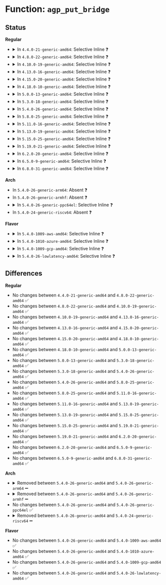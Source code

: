 # Function: <code>agp_put_bridge</code>

## Status
<b>Regular</b>
<ul>
<li>
<details>
<summary>In <code>4.4.0-21-generic-amd64</code>: Selective Inline ❓</summary>

```c
void agp_put_bridge(struct agp_bridge_data * bridge)
```

```json
{
  "name": "agp_put_bridge",
  "collision_type": "Unique Global",
  "inline_type": "Selective",
  "funcs": [
    {
      "addr": 18446744071584198688,
      "name": "agp_put_bridge",
      "external": true,
      "loc": "drivers/char/agp/backend.c:254",
      "file": "drivers/char/agp/backend.c",
      "inline": "not declared, inlined",
      "caller_inline": [
        "drivers/char/agp/backend.c:agp_add_bridge"
      ],
      "caller_func": [
        "drivers/char/agp/amd64-agp.c:agp_amd64_remove",
        "drivers/char/agp/amd64-agp.c:agp_amd64_probe",
        "drivers/char/agp/amd64-agp.c:agp_amd64_probe",
        "drivers/char/agp/intel-agp.c:agp_intel_remove",
        "drivers/char/agp/intel-agp.c:agp_intel_probe",
        "drivers/char/agp/via-agp.c:agp_via_remove"
      ]
    }
  ],
  "symbols": [
    {
      "addr": 18446744071584198688,
      "name": "agp_put_bridge",
      "section": ".text",
      "bind": "STB_GLOBAL",
      "size": 42
    }
  ]
}
```
</details>
</li>
<li>
<details>
<summary>In <code>4.8.0-22-generic-amd64</code>: Selective Inline ❓</summary>

```c
void agp_put_bridge(struct agp_bridge_data * bridge)
```

```json
{
  "name": "agp_put_bridge",
  "collision_type": "Unique Global",
  "inline_type": "Selective",
  "funcs": [
    {
      "addr": 18446744071584538519,
      "name": "agp_put_bridge",
      "external": true,
      "loc": "drivers/char/agp/backend.c:254",
      "file": "drivers/char/agp/backend.c",
      "inline": "not declared, inlined",
      "caller_inline": [
        "drivers/char/agp/backend.c:agp_add_bridge"
      ],
      "caller_func": [
        "drivers/char/agp/amd64-agp.c:agp_amd64_remove",
        "drivers/char/agp/amd64-agp.c:agp_amd64_probe",
        "drivers/char/agp/amd64-agp.c:agp_amd64_probe",
        "drivers/char/agp/amd64-agp.c:agp_amd64_probe",
        "drivers/char/agp/intel-agp.c:agp_intel_remove",
        "drivers/char/agp/intel-agp.c:agp_intel_probe",
        "drivers/char/agp/via-agp.c:agp_via_remove"
      ]
    }
  ],
  "symbols": [
    {
      "addr": 18446744071584537936,
      "name": "agp_put_bridge",
      "section": ".text",
      "bind": "STB_GLOBAL",
      "size": 44
    }
  ]
}
```
</details>
</li>
<li>
<details>
<summary>In <code>4.10.0-19-generic-amd64</code>: Selective Inline ❓</summary>

```c
void agp_put_bridge(struct agp_bridge_data * bridge)
```

```json
{
  "name": "agp_put_bridge",
  "collision_type": "Unique Global",
  "inline_type": "Selective",
  "funcs": [
    {
      "addr": 18446744071584720468,
      "name": "agp_put_bridge",
      "external": true,
      "loc": "drivers/char/agp/backend.c:254",
      "file": "drivers/char/agp/backend.c",
      "inline": "not declared, inlined",
      "caller_inline": [
        "drivers/char/agp/backend.c:agp_add_bridge"
      ],
      "caller_func": [
        "drivers/char/agp/amd64-agp.c:agp_amd64_remove",
        "drivers/char/agp/amd64-agp.c:agp_amd64_probe",
        "drivers/char/agp/amd64-agp.c:agp_amd64_probe",
        "drivers/char/agp/amd64-agp.c:agp_amd64_probe",
        "drivers/char/agp/intel-agp.c:agp_intel_remove",
        "drivers/char/agp/intel-agp.c:agp_intel_probe",
        "drivers/char/agp/via-agp.c:agp_via_remove"
      ]
    }
  ],
  "symbols": [
    {
      "addr": 18446744071584719888,
      "name": "agp_put_bridge",
      "section": ".text",
      "bind": "STB_GLOBAL",
      "size": 44
    }
  ]
}
```
</details>
</li>
<li>
<details>
<summary>In <code>4.13.0-16-generic-amd64</code>: Selective Inline ❓</summary>

```c
void agp_put_bridge(struct agp_bridge_data * bridge)
```

```json
{
  "name": "agp_put_bridge",
  "collision_type": "Unique Global",
  "inline_type": "Selective",
  "funcs": [
    {
      "addr": 18446744071584802440,
      "name": "agp_put_bridge",
      "external": true,
      "loc": "drivers/char/agp/backend.c:254",
      "file": "drivers/char/agp/backend.c",
      "inline": "not declared, inlined",
      "caller_inline": [
        "drivers/char/agp/backend.c:agp_add_bridge"
      ],
      "caller_func": [
        "drivers/char/agp/amd64-agp.c:agp_amd64_remove",
        "drivers/char/agp/amd64-agp.c:agp_amd64_probe",
        "drivers/char/agp/amd64-agp.c:agp_amd64_probe",
        "drivers/char/agp/intel-agp.c:agp_intel_remove",
        "drivers/char/agp/intel-agp.c:agp_intel_probe",
        "drivers/char/agp/via-agp.c:agp_via_remove"
      ]
    }
  ],
  "symbols": [
    {
      "addr": 18446744071584801776,
      "name": "agp_put_bridge",
      "section": ".text",
      "bind": "STB_GLOBAL",
      "size": 44
    }
  ]
}
```
</details>
</li>
<li>
<details>
<summary>In <code>4.15.0-20-generic-amd64</code>: Selective Inline ❓</summary>

```c
void agp_put_bridge(struct agp_bridge_data * bridge)
```

```json
{
  "name": "agp_put_bridge",
  "collision_type": "Unique Global",
  "inline_type": "Selective",
  "funcs": [
    {
      "addr": 18446744071585223068,
      "name": "agp_put_bridge",
      "external": true,
      "loc": "drivers/char/agp/backend.c:254",
      "file": "drivers/char/agp/backend.c",
      "inline": "not declared, inlined",
      "caller_inline": [
        "drivers/char/agp/backend.c:agp_add_bridge"
      ],
      "caller_func": [
        "drivers/char/agp/amd64-agp.c:agp_amd64_remove",
        "drivers/char/agp/amd64-agp.c:agp_amd64_probe",
        "drivers/char/agp/amd64-agp.c:agp_amd64_probe",
        "drivers/char/agp/intel-agp.c:agp_intel_remove",
        "drivers/char/agp/intel-agp.c:agp_intel_probe",
        "drivers/char/agp/via-agp.c:agp_via_remove"
      ]
    }
  ],
  "symbols": [
    {
      "addr": 18446744071585222352,
      "name": "agp_put_bridge",
      "section": ".text",
      "bind": "STB_GLOBAL",
      "size": 44
    }
  ]
}
```
</details>
</li>
<li>
<details>
<summary>In <code>4.18.0-10-generic-amd64</code>: Selective Inline ❓</summary>

```c
void agp_put_bridge(struct agp_bridge_data * bridge)
```

```json
{
  "name": "agp_put_bridge",
  "collision_type": "Unique Global",
  "inline_type": "Selective",
  "funcs": [
    {
      "addr": 18446744071585459986,
      "name": "agp_put_bridge",
      "external": true,
      "loc": "drivers/char/agp/backend.c:254",
      "file": "drivers/char/agp/backend.c",
      "inline": "not declared, inlined",
      "caller_inline": [
        "drivers/char/agp/backend.c:agp_add_bridge"
      ],
      "caller_func": [
        "drivers/char/agp/amd64-agp.c:agp_amd64_remove",
        "drivers/char/agp/amd64-agp.c:agp_amd64_probe",
        "drivers/char/agp/amd64-agp.c:agp_amd64_probe",
        "drivers/char/agp/intel-agp.c:agp_intel_remove",
        "drivers/char/agp/intel-agp.c:agp_intel_probe",
        "drivers/char/agp/via-agp.c:agp_via_remove"
      ]
    }
  ],
  "symbols": [
    {
      "addr": 18446744071585459232,
      "name": "agp_put_bridge",
      "section": ".text",
      "bind": "STB_GLOBAL",
      "size": 44
    }
  ]
}
```
</details>
</li>
<li>
<details>
<summary>In <code>5.0.0-13-generic-amd64</code>: Selective Inline ❓</summary>

```c
void agp_put_bridge(struct agp_bridge_data * bridge)
```

```json
{
  "name": "agp_put_bridge",
  "collision_type": "Unique Global",
  "inline_type": "Selective",
  "funcs": [
    {
      "addr": 18446744071585583339,
      "name": "agp_put_bridge",
      "external": true,
      "loc": "drivers/char/agp/backend.c:254",
      "file": "drivers/char/agp/backend.c",
      "inline": "not declared, inlined",
      "caller_inline": [
        "drivers/char/agp/backend.c:agp_add_bridge"
      ],
      "caller_func": [
        "drivers/char/agp/amd64-agp.c:agp_amd64_remove",
        "drivers/char/agp/amd64-agp.c:agp_amd64_probe",
        "drivers/char/agp/amd64-agp.c:agp_amd64_probe",
        "drivers/char/agp/intel-agp.c:agp_intel_remove",
        "drivers/char/agp/intel-agp.c:agp_intel_probe",
        "drivers/char/agp/via-agp.c:agp_via_remove"
      ]
    }
  ],
  "symbols": [
    {
      "addr": 18446744071585582592,
      "name": "agp_put_bridge",
      "section": ".text",
      "bind": "STB_GLOBAL",
      "size": 44
    }
  ]
}
```
</details>
</li>
<li>
<details>
<summary>In <code>5.3.0-18-generic-amd64</code>: Selective Inline ❓</summary>

```c
void agp_put_bridge(struct agp_bridge_data * bridge)
```

```json
{
  "name": "agp_put_bridge",
  "collision_type": "Unique Global",
  "inline_type": "Selective",
  "funcs": [
    {
      "addr": 18446744071585803511,
      "name": "agp_put_bridge",
      "external": true,
      "loc": "drivers/char/agp/backend.c:254",
      "file": "drivers/char/agp/backend.c",
      "inline": "not declared, inlined",
      "caller_inline": [
        "drivers/char/agp/backend.c:agp_add_bridge"
      ],
      "caller_func": [
        "drivers/char/agp/amd64-agp.c:agp_amd64_remove",
        "drivers/char/agp/amd64-agp.c:agp_amd64_probe",
        "drivers/char/agp/amd64-agp.c:agp_amd64_probe",
        "drivers/char/agp/amd64-agp.c:agp_amd64_probe",
        "drivers/char/agp/intel-agp.c:agp_intel_remove",
        "drivers/char/agp/intel-agp.c:agp_intel_probe",
        "drivers/char/agp/intel-agp.c:agp_intel_probe",
        "drivers/char/agp/via-agp.c:agp_via_remove"
      ]
    }
  ],
  "symbols": [
    {
      "addr": 18446744071585802768,
      "name": "agp_put_bridge",
      "section": ".text",
      "bind": "STB_GLOBAL",
      "size": 44
    }
  ]
}
```
</details>
</li>
<li>
<details>
<summary>In <code>5.4.0-26-generic-amd64</code>: Selective Inline ❓</summary>

```c
void agp_put_bridge(struct agp_bridge_data * bridge)
```

```json
{
  "name": "agp_put_bridge",
  "collision_type": "Unique Global",
  "inline_type": "Selective",
  "funcs": [
    {
      "addr": 18446744071585946247,
      "name": "agp_put_bridge",
      "external": true,
      "loc": "drivers/char/agp/backend.c:254",
      "file": "drivers/char/agp/backend.c",
      "inline": "not declared, inlined",
      "caller_inline": [
        "drivers/char/agp/backend.c:agp_add_bridge"
      ],
      "caller_func": [
        "drivers/char/agp/amd64-agp.c:agp_amd64_remove",
        "drivers/char/agp/amd64-agp.c:agp_amd64_probe",
        "drivers/char/agp/amd64-agp.c:agp_amd64_probe",
        "drivers/char/agp/amd64-agp.c:agp_amd64_probe",
        "drivers/char/agp/intel-agp.c:agp_intel_remove",
        "drivers/char/agp/intel-agp.c:agp_intel_probe",
        "drivers/char/agp/intel-agp.c:agp_intel_probe",
        "drivers/char/agp/via-agp.c:agp_via_remove"
      ]
    }
  ],
  "symbols": [
    {
      "addr": 18446744071585945504,
      "name": "agp_put_bridge",
      "section": ".text",
      "bind": "STB_GLOBAL",
      "size": 44
    }
  ]
}
```
</details>
</li>
<li>
<details>
<summary>In <code>5.8.0-25-generic-amd64</code>: Selective Inline ❓</summary>

```c
void agp_put_bridge(struct agp_bridge_data * bridge)
```

```json
{
  "name": "agp_put_bridge",
  "collision_type": "Unique Global",
  "inline_type": "Selective",
  "funcs": [
    {
      "addr": 18446744071586686190,
      "name": "agp_put_bridge",
      "external": true,
      "loc": "drivers/char/agp/backend.c:254",
      "file": "drivers/char/agp/backend.c",
      "inline": "not declared, inlined",
      "caller_inline": [
        "drivers/char/agp/backend.c:agp_add_bridge"
      ],
      "caller_func": [
        "drivers/char/agp/amd64-agp.c:agp_amd64_remove",
        "drivers/char/agp/amd64-agp.c:agp_amd64_probe",
        "drivers/char/agp/amd64-agp.c:agp_amd64_probe",
        "drivers/char/agp/amd64-agp.c:agp_amd64_probe",
        "drivers/char/agp/intel-agp.c:agp_intel_remove",
        "drivers/char/agp/intel-agp.c:agp_intel_probe",
        "drivers/char/agp/intel-agp.c:agp_intel_probe",
        "drivers/char/agp/via-agp.c:agp_via_remove"
      ]
    }
  ],
  "symbols": [
    {
      "addr": 18446744071586685024,
      "name": "agp_put_bridge",
      "section": ".text",
      "bind": "STB_GLOBAL",
      "size": 44
    }
  ]
}
```
</details>
</li>
<li>
<details>
<summary>In <code>5.11.0-16-generic-amd64</code>: Selective Inline ❓</summary>

```c
void agp_put_bridge(struct agp_bridge_data * bridge)
```

```json
{
  "name": "agp_put_bridge",
  "collision_type": "Unique Global",
  "inline_type": "Selective",
  "funcs": [
    {
      "addr": 18446744071586794396,
      "name": "agp_put_bridge",
      "external": true,
      "loc": "drivers/char/agp/backend.c:254",
      "file": "drivers/char/agp/backend.c",
      "inline": "not declared, inlined",
      "caller_inline": [
        "drivers/char/agp/backend.c:agp_add_bridge"
      ],
      "caller_func": [
        "drivers/char/agp/amd64-agp.c:agp_amd64_remove",
        "drivers/char/agp/amd64-agp.c:agp_amd64_probe",
        "drivers/char/agp/amd64-agp.c:agp_amd64_probe",
        "drivers/char/agp/amd64-agp.c:agp_amd64_probe",
        "drivers/char/agp/intel-agp.c:agp_intel_remove",
        "drivers/char/agp/intel-agp.c:agp_intel_probe",
        "drivers/char/agp/intel-agp.c:agp_intel_probe",
        "drivers/char/agp/via-agp.c:agp_via_remove"
      ]
    }
  ],
  "symbols": [
    {
      "addr": 18446744071586793248,
      "name": "agp_put_bridge",
      "section": ".text",
      "bind": "STB_GLOBAL",
      "size": 44
    }
  ]
}
```
</details>
</li>
<li>
<details>
<summary>In <code>5.13.0-19-generic-amd64</code>: Selective Inline ❓</summary>

```c
void agp_put_bridge(struct agp_bridge_data * bridge)
```

```json
{
  "name": "agp_put_bridge",
  "collision_type": "Unique Global",
  "inline_type": "Selective",
  "funcs": [
    {
      "addr": 18446744071586674764,
      "name": "agp_put_bridge",
      "external": true,
      "loc": "drivers/char/agp/backend.c:254",
      "file": "drivers/char/agp/backend.c",
      "inline": "not declared, inlined",
      "caller_inline": [
        "drivers/char/agp/backend.c:agp_add_bridge"
      ],
      "caller_func": [
        "drivers/char/agp/amd64-agp.c:agp_amd64_remove",
        "drivers/char/agp/amd64-agp.c:agp_amd64_probe",
        "drivers/char/agp/amd64-agp.c:agp_amd64_probe",
        "drivers/char/agp/amd64-agp.c:agp_amd64_probe",
        "drivers/char/agp/intel-agp.c:agp_intel_remove",
        "drivers/char/agp/intel-agp.c:agp_intel_probe",
        "drivers/char/agp/intel-agp.c:agp_intel_probe",
        "drivers/char/agp/via-agp.c:agp_via_remove"
      ]
    }
  ],
  "symbols": [
    {
      "addr": 18446744071586673648,
      "name": "agp_put_bridge",
      "section": ".text",
      "bind": "STB_GLOBAL",
      "size": 44
    }
  ]
}
```
</details>
</li>
<li>
<details>
<summary>In <code>5.15.0-25-generic-amd64</code>: Selective Inline ❓</summary>

```c
void agp_put_bridge(struct agp_bridge_data * bridge)
```

```json
{
  "name": "agp_put_bridge",
  "collision_type": "Unique Global",
  "inline_type": "Selective",
  "funcs": [
    {
      "addr": 18446744071587223196,
      "name": "agp_put_bridge",
      "external": true,
      "loc": "drivers/char/agp/backend.c:254",
      "file": "drivers/char/agp/backend.c",
      "inline": "not declared, inlined",
      "caller_inline": [
        "drivers/char/agp/backend.c:agp_add_bridge"
      ],
      "caller_func": [
        "drivers/char/agp/amd64-agp.c:agp_amd64_remove",
        "drivers/char/agp/amd64-agp.c:agp_amd64_probe",
        "drivers/char/agp/amd64-agp.c:agp_amd64_probe",
        "drivers/char/agp/amd64-agp.c:agp_amd64_probe",
        "drivers/char/agp/intel-agp.c:agp_intel_remove",
        "drivers/char/agp/intel-agp.c:agp_intel_probe",
        "drivers/char/agp/intel-agp.c:agp_intel_probe",
        "drivers/char/agp/via-agp.c:agp_via_remove"
      ]
    }
  ],
  "symbols": [
    {
      "addr": 18446744071587221904,
      "name": "agp_put_bridge",
      "section": ".text",
      "bind": "STB_GLOBAL",
      "size": 44
    }
  ]
}
```
</details>
</li>
<li>
<details>
<summary>In <code>5.19.0-21-generic-amd64</code>: Selective Inline ❓</summary>

```c
void agp_put_bridge(struct agp_bridge_data * bridge)
```

```json
{
  "name": "agp_put_bridge",
  "collision_type": "Unique Global",
  "inline_type": "Selective",
  "funcs": [
    {
      "addr": 18446744071588529735,
      "name": "agp_put_bridge",
      "external": true,
      "loc": "drivers/char/agp/backend.c:256",
      "file": "drivers/char/agp/backend.c",
      "inline": "not declared, inlined",
      "caller_inline": [
        "drivers/char/agp/backend.c:agp_add_bridge"
      ],
      "caller_func": [
        "drivers/char/agp/amd64-agp.c:agp_amd64_remove",
        "drivers/char/agp/amd64-agp.c:agp_amd64_probe",
        "drivers/char/agp/amd64-agp.c:agp_amd64_probe",
        "drivers/char/agp/amd64-agp.c:agp_amd64_probe",
        "drivers/char/agp/intel-agp.c:agp_intel_remove",
        "drivers/char/agp/intel-agp.c:agp_intel_probe",
        "drivers/char/agp/intel-agp.c:agp_intel_probe",
        "drivers/char/agp/intel-agp.c:agp_intel_probe",
        "drivers/char/agp/via-agp.c:agp_via_remove"
      ]
    }
  ],
  "symbols": [
    {
      "addr": 18446744071588528352,
      "name": "agp_put_bridge",
      "section": ".text",
      "bind": "STB_GLOBAL",
      "size": 60
    }
  ]
}
```
</details>
</li>
<li>
<details>
<summary>In <code>6.2.0-20-generic-amd64</code>: Selective Inline ❓</summary>

```c
void agp_put_bridge(struct agp_bridge_data * bridge)
```

```json
{
  "name": "agp_put_bridge",
  "collision_type": "Unique Global",
  "inline_type": "Selective",
  "funcs": [
    {
      "addr": 18446744071589974155,
      "name": "agp_put_bridge",
      "external": true,
      "loc": "drivers/char/agp/backend.c:256",
      "file": "drivers/char/agp/backend.c",
      "inline": "not declared, inlined",
      "caller_inline": [
        "drivers/char/agp/backend.c:agp_add_bridge"
      ],
      "caller_func": [
        "drivers/char/agp/amd64-agp.c:agp_amd64_remove",
        "drivers/char/agp/amd64-agp.c:agp_amd64_probe",
        "drivers/char/agp/amd64-agp.c:agp_amd64_probe",
        "drivers/char/agp/intel-agp.c:agp_intel_remove",
        "drivers/char/agp/intel-agp.c:agp_intel_probe",
        "drivers/char/agp/intel-agp.c:agp_intel_probe",
        "drivers/char/agp/via-agp.c:agp_via_remove"
      ]
    }
  ],
  "symbols": [
    {
      "addr": 18446744071589972368,
      "name": "agp_put_bridge",
      "section": ".text",
      "bind": "STB_GLOBAL",
      "size": 60
    }
  ]
}
```
</details>
</li>
<li>
<details>
<summary>In <code>6.5.0-9-generic-amd64</code>: Selective Inline ❓</summary>

```c
void agp_put_bridge(struct agp_bridge_data * bridge)
```

```json
{
  "name": "agp_put_bridge",
  "collision_type": "Unique Global",
  "inline_type": "Selective",
  "funcs": [
    {
      "addr": 18446744071590283755,
      "name": "agp_put_bridge",
      "external": true,
      "loc": "drivers/char/agp/backend.c:256",
      "file": "drivers/char/agp/backend.c",
      "inline": "not declared, inlined",
      "caller_inline": [
        "drivers/char/agp/backend.c:agp_add_bridge"
      ],
      "caller_func": [
        "drivers/char/agp/amd64-agp.c:agp_amd64_remove",
        "drivers/char/agp/amd64-agp.c:agp_amd64_probe",
        "drivers/char/agp/amd64-agp.c:agp_amd64_probe",
        "drivers/char/agp/intel-agp.c:agp_intel_remove",
        "drivers/char/agp/intel-agp.c:agp_intel_probe",
        "drivers/char/agp/intel-agp.c:agp_intel_probe",
        "drivers/char/agp/via-agp.c:agp_via_remove"
      ]
    }
  ],
  "symbols": [
    {
      "addr": 18446744071590281968,
      "name": "agp_put_bridge",
      "section": ".text",
      "bind": "STB_GLOBAL",
      "size": 60
    }
  ]
}
```
</details>
</li>
<li>
<details>
<summary>In <code>6.8.0-31-generic-amd64</code>: Selective Inline ❓</summary>

```c
void agp_put_bridge(struct agp_bridge_data * bridge)
```

```json
{
  "name": "agp_put_bridge",
  "collision_type": "Unique Global",
  "inline_type": "Selective",
  "funcs": [
    {
      "addr": 18446744071590624891,
      "name": "agp_put_bridge",
      "external": true,
      "loc": "drivers/char/agp/backend.c:256",
      "file": "drivers/char/agp/backend.c",
      "inline": "not declared, inlined",
      "caller_inline": [
        "drivers/char/agp/backend.c:agp_add_bridge"
      ],
      "caller_func": [
        "drivers/char/agp/amd64-agp.c:agp_amd64_remove",
        "drivers/char/agp/amd64-agp.c:agp_amd64_probe",
        "drivers/char/agp/amd64-agp.c:agp_amd64_probe",
        "drivers/char/agp/intel-agp.c:agp_intel_remove",
        "drivers/char/agp/intel-agp.c:agp_intel_probe",
        "drivers/char/agp/intel-agp.c:agp_intel_probe",
        "drivers/char/agp/via-agp.c:agp_via_remove"
      ]
    }
  ],
  "symbols": [
    {
      "addr": 18446744071590623072,
      "name": "agp_put_bridge",
      "section": ".text",
      "bind": "STB_GLOBAL",
      "size": 60
    }
  ]
}
```
</details>
</li>
</ul>
<b>Arch</b>
<ul>
<li>
In <code>5.4.0-26-generic-arm64</code>: Absent ❓
</li>
<li>
In <code>5.4.0-26-generic-armhf</code>: Absent ❓
</li>
<li>
<details>
<summary>In <code>5.4.0-26-generic-ppc64el</code>: Selective Inline ❓</summary>

```c
void agp_put_bridge(struct agp_bridge_data * bridge)
```

```json
{
  "name": "agp_put_bridge",
  "collision_type": "Unique Global",
  "inline_type": "Selective",
  "funcs": [
    {
      "addr": 13835058055291937644,
      "name": "agp_put_bridge",
      "external": true,
      "loc": "drivers/char/agp/backend.c:254",
      "file": "drivers/char/agp/backend.c",
      "inline": "not declared, inlined",
      "caller_inline": [
        "drivers/char/agp/backend.c:agp_add_bridge"
      ],
      "caller_func": []
    }
  ],
  "symbols": [
    {
      "addr": 13835058055291936720,
      "name": "agp_put_bridge",
      "section": ".text",
      "bind": "STB_GLOBAL",
      "size": 108
    }
  ]
}
```
</details>
</li>
<li>
In <code>5.4.0-24-generic-riscv64</code>: Absent ❓
</li>
</ul>
<b>Flavor</b>
<ul>
<li>
<details>
<summary>In <code>5.4.0-1009-aws-amd64</code>: Selective Inline ❓</summary>

```c
void agp_put_bridge(struct agp_bridge_data * bridge)
```

```json
{
  "name": "agp_put_bridge",
  "collision_type": "Unique Global",
  "inline_type": "Selective",
  "funcs": [
    {
      "addr": 18446744071585707223,
      "name": "agp_put_bridge",
      "external": true,
      "loc": "drivers/char/agp/backend.c:254",
      "file": "drivers/char/agp/backend.c",
      "inline": "not declared, inlined",
      "caller_inline": [
        "drivers/char/agp/backend.c:agp_add_bridge"
      ],
      "caller_func": [
        "drivers/char/agp/amd64-agp.c:agp_amd64_remove",
        "drivers/char/agp/amd64-agp.c:agp_amd64_probe",
        "drivers/char/agp/amd64-agp.c:agp_amd64_probe",
        "drivers/char/agp/amd64-agp.c:agp_amd64_probe",
        "drivers/char/agp/intel-agp.c:agp_intel_remove",
        "drivers/char/agp/intel-agp.c:agp_intel_probe",
        "drivers/char/agp/intel-agp.c:agp_intel_probe",
        "drivers/char/agp/via-agp.c:agp_via_remove"
      ]
    }
  ],
  "symbols": [
    {
      "addr": 18446744071585706480,
      "name": "agp_put_bridge",
      "section": ".text",
      "bind": "STB_GLOBAL",
      "size": 44
    }
  ]
}
```
</details>
</li>
<li>
<details>
<summary>In <code>5.4.0-1010-azure-amd64</code>: Selective Inline ❓</summary>

```c
void agp_put_bridge(struct agp_bridge_data * bridge)
```

```json
{
  "name": "agp_put_bridge",
  "collision_type": "Unique Global",
  "inline_type": "Selective",
  "funcs": [
    {
      "addr": 18446744071585566423,
      "name": "agp_put_bridge",
      "external": true,
      "loc": "drivers/char/agp/backend.c:254",
      "file": "drivers/char/agp/backend.c",
      "inline": "not declared, inlined",
      "caller_inline": [
        "drivers/char/agp/backend.c:agp_add_bridge"
      ],
      "caller_func": [
        "drivers/char/agp/amd64-agp.c:agp_amd64_remove",
        "drivers/char/agp/amd64-agp.c:agp_amd64_probe",
        "drivers/char/agp/amd64-agp.c:agp_amd64_probe",
        "drivers/char/agp/amd64-agp.c:agp_amd64_probe",
        "drivers/char/agp/intel-agp.c:agp_intel_remove",
        "drivers/char/agp/intel-agp.c:agp_intel_probe",
        "drivers/char/agp/intel-agp.c:agp_intel_probe",
        "drivers/char/agp/via-agp.c:agp_via_remove"
      ]
    }
  ],
  "symbols": [
    {
      "addr": 18446744071585565680,
      "name": "agp_put_bridge",
      "section": ".text",
      "bind": "STB_GLOBAL",
      "size": 44
    }
  ]
}
```
</details>
</li>
<li>
<details>
<summary>In <code>5.4.0-1009-gcp-amd64</code>: Selective Inline ❓</summary>

```c
void agp_put_bridge(struct agp_bridge_data * bridge)
```

```json
{
  "name": "agp_put_bridge",
  "collision_type": "Unique Global",
  "inline_type": "Selective",
  "funcs": [
    {
      "addr": 18446744071585896263,
      "name": "agp_put_bridge",
      "external": true,
      "loc": "drivers/char/agp/backend.c:254",
      "file": "drivers/char/agp/backend.c",
      "inline": "not declared, inlined",
      "caller_inline": [
        "drivers/char/agp/backend.c:agp_add_bridge"
      ],
      "caller_func": [
        "drivers/char/agp/amd64-agp.c:agp_amd64_remove",
        "drivers/char/agp/amd64-agp.c:agp_amd64_probe",
        "drivers/char/agp/amd64-agp.c:agp_amd64_probe",
        "drivers/char/agp/amd64-agp.c:agp_amd64_probe",
        "drivers/char/agp/intel-agp.c:agp_intel_remove",
        "drivers/char/agp/intel-agp.c:agp_intel_probe",
        "drivers/char/agp/intel-agp.c:agp_intel_probe",
        "drivers/char/agp/via-agp.c:agp_via_remove"
      ]
    }
  ],
  "symbols": [
    {
      "addr": 18446744071585895520,
      "name": "agp_put_bridge",
      "section": ".text",
      "bind": "STB_GLOBAL",
      "size": 44
    }
  ]
}
```
</details>
</li>
<li>
<details>
<summary>In <code>5.4.0-26-lowlatency-amd64</code>: Selective Inline ❓</summary>

```c
void agp_put_bridge(struct agp_bridge_data * bridge)
```

```json
{
  "name": "agp_put_bridge",
  "collision_type": "Unique Global",
  "inline_type": "Selective",
  "funcs": [
    {
      "addr": 18446744071586004247,
      "name": "agp_put_bridge",
      "external": true,
      "loc": "drivers/char/agp/backend.c:254",
      "file": "drivers/char/agp/backend.c",
      "inline": "not declared, inlined",
      "caller_inline": [
        "drivers/char/agp/backend.c:agp_add_bridge"
      ],
      "caller_func": [
        "drivers/char/agp/amd64-agp.c:agp_amd64_remove",
        "drivers/char/agp/amd64-agp.c:agp_amd64_probe",
        "drivers/char/agp/amd64-agp.c:agp_amd64_probe",
        "drivers/char/agp/amd64-agp.c:agp_amd64_probe",
        "drivers/char/agp/intel-agp.c:agp_intel_remove",
        "drivers/char/agp/intel-agp.c:agp_intel_probe",
        "drivers/char/agp/intel-agp.c:agp_intel_probe",
        "drivers/char/agp/via-agp.c:agp_via_remove"
      ]
    }
  ],
  "symbols": [
    {
      "addr": 18446744071586003504,
      "name": "agp_put_bridge",
      "section": ".text",
      "bind": "STB_GLOBAL",
      "size": 44
    }
  ]
}
```
</details>
</li>
</ul>

## Differences
<b>Regular</b>
<ul>
<li>
No changes between <code>4.4.0-21-generic-amd64</code> and <code>4.8.0-22-generic-amd64</code> ✅
</li>
<li>
No changes between <code>4.8.0-22-generic-amd64</code> and <code>4.10.0-19-generic-amd64</code> ✅
</li>
<li>
No changes between <code>4.10.0-19-generic-amd64</code> and <code>4.13.0-16-generic-amd64</code> ✅
</li>
<li>
No changes between <code>4.13.0-16-generic-amd64</code> and <code>4.15.0-20-generic-amd64</code> ✅
</li>
<li>
No changes between <code>4.15.0-20-generic-amd64</code> and <code>4.18.0-10-generic-amd64</code> ✅
</li>
<li>
No changes between <code>4.18.0-10-generic-amd64</code> and <code>5.0.0-13-generic-amd64</code> ✅
</li>
<li>
No changes between <code>5.0.0-13-generic-amd64</code> and <code>5.3.0-18-generic-amd64</code> ✅
</li>
<li>
No changes between <code>5.3.0-18-generic-amd64</code> and <code>5.4.0-26-generic-amd64</code> ✅
</li>
<li>
No changes between <code>5.4.0-26-generic-amd64</code> and <code>5.8.0-25-generic-amd64</code> ✅
</li>
<li>
No changes between <code>5.8.0-25-generic-amd64</code> and <code>5.11.0-16-generic-amd64</code> ✅
</li>
<li>
No changes between <code>5.11.0-16-generic-amd64</code> and <code>5.13.0-19-generic-amd64</code> ✅
</li>
<li>
No changes between <code>5.13.0-19-generic-amd64</code> and <code>5.15.0-25-generic-amd64</code> ✅
</li>
<li>
No changes between <code>5.15.0-25-generic-amd64</code> and <code>5.19.0-21-generic-amd64</code> ✅
</li>
<li>
No changes between <code>5.19.0-21-generic-amd64</code> and <code>6.2.0-20-generic-amd64</code> ✅
</li>
<li>
No changes between <code>6.2.0-20-generic-amd64</code> and <code>6.5.0-9-generic-amd64</code> ✅
</li>
<li>
No changes between <code>6.5.0-9-generic-amd64</code> and <code>6.8.0-31-generic-amd64</code> ✅
</li>
</ul>
<b>Arch</b>
<ul>
<li>
<details>
<summary>Removed between <code>5.4.0-26-generic-amd64</code> and <code>5.4.0-26-generic-arm64</code> ➖</summary>

```c
void agp_put_bridge(struct agp_bridge_data * bridge)
```
</details>
</li>
<li>
<details>
<summary>Removed between <code>5.4.0-26-generic-amd64</code> and <code>5.4.0-26-generic-armhf</code> ➖</summary>

```c
void agp_put_bridge(struct agp_bridge_data * bridge)
```
</details>
</li>
<li>
No changes between <code>5.4.0-26-generic-amd64</code> and <code>5.4.0-26-generic-ppc64el</code> ✅
</li>
<li>
<details>
<summary>Removed between <code>5.4.0-26-generic-amd64</code> and <code>5.4.0-24-generic-riscv64</code> ➖</summary>

```c
void agp_put_bridge(struct agp_bridge_data * bridge)
```
</details>
</li>
</ul>
<b>Flavor</b>
<ul>
<li>
No changes between <code>5.4.0-26-generic-amd64</code> and <code>5.4.0-1009-aws-amd64</code> ✅
</li>
<li>
No changes between <code>5.4.0-26-generic-amd64</code> and <code>5.4.0-1010-azure-amd64</code> ✅
</li>
<li>
No changes between <code>5.4.0-26-generic-amd64</code> and <code>5.4.0-1009-gcp-amd64</code> ✅
</li>
<li>
No changes between <code>5.4.0-26-generic-amd64</code> and <code>5.4.0-26-lowlatency-amd64</code> ✅
</li>
</ul>

